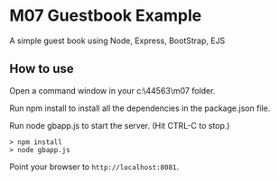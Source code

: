 # M07 Guestbook Example

A simple guest book using Node, Express, BootStrap, EJS

## How to use

Open a command window in your c:\44563\m07 folder.

Run npm install to install all the dependencies in the package.json file.

Run node gbapp.js to start the server.  (Hit CTRL-C to stop.)

```
> npm install
> node gbapp.js
```

Point your browser to `http://localhost:8081`. 

